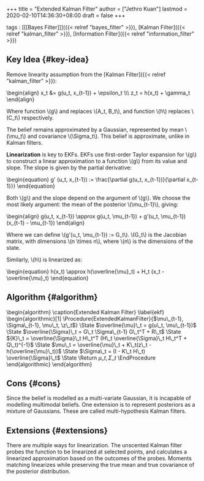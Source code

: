 +++
title = "Extended Kalman Filter"
author = ["Jethro Kuan"]
lastmod = 2020-02-10T14:36:30+08:00
draft = false
+++

tags
: [[[Bayes Filter]​]​]({{< relref "bayes_filter" >}}), [Kalman Filter]({{< relref "kalman_filter" >}}), [Information Filter]({{< relref "information_filter" >}})


## Key Idea {#key-idea}

Remove linearity assumption from the [Kalman Filter]({{< relref "kalman_filter" >}}):

\begin{align}
  x\_t &= g(u\_t, x\_{t-1}) + \epsilon\_t \\\\\\
  z\_t = h(x\_t) + \gamma\_t
\end{align}

Where function \\(g\\) and replaces \\(A\_t, B\_t\\), and function \\(h\\) replaces
\\(C\_t\\) respectively.

The belief remains approximated by a Gaussian, represented by mean
\\(\mu\_t\\) and covariance \\(\Sigma\_t\\). This belief is approximate, unlike
in Kalman filters.

**Linearization** is key to EKFs. EKFs use first-order Taylor expansion
for \\(g\\) to construct a linear approximation to a function \\(g\\) from its
value and slope. The slope is given by the partial derivative:

\begin{equation}
  g' (u\_t, x\_{t-1}) := \frac{\partial g(u\_t, x\_{t-1})}{\partial x\_{t-1}}}
\end{equation}

Both \\(g\\) and the slope depend on the argument of \\(g\\). We choose the
most likely argument: the mean of the posterior \\(\mu\_{t-1}\\), giving:

\begin{align}
  g(u\_t, x\_{t-1}) \approx g(u\_t, \mu\_{t-1}) + g'(u\_t, \mu\_{t-1})
  (x\_{t-1} - \mu\_{t-1})
\end{align}

Where we can define \\(g'(u\_t, \mu\_{t-1}) := G\_t\\). \\(G\_t\\) is the Jacobian
matrix, with dimensions \\(n \times n\\), where \\(n\\) is the dimensions of
the state.

Similarly, \\(h\\) is linearized as:

\begin{equation}
  h(x\_t) \approx h(\overline{\mu}\_t) + H\_t (x\_t - \overline{\mu}\_t)
\end{equation}


## Algorithm {#algorithm}

\begin{algorithm}
  \caption{Extended Kalman Filter}
  \label{ekf}
  \begin{algorithmic}[1]
    \Procedure{ExtendedKalmanFilter}{$\mu\_{t-1}, \Sigma\_{t-1}, \mu\_t, \z\_t$}
    \State $\overline{\mu}\_t = g(u\_t, \mu\_{t-1})$
    \State $\overline{\Sigma}\_t = G\_t \Sigma\_{t-1} G\_t^T + R\_t$
    \State ${K}\_t = \overline{\Sigma}\_t H\_t^T (H\_t \overline{\Sigma}\_t H\_t^T + Q\_t)^{-1}$
    \State $\mu\_t = \overline{\mu}\_t + K\_t(z\_t - h(\overline{\mu}\_t))$
    \State $\Sigma\_t = (I - K\_t H\_t) \overline{\Sigma}\_t$
    \State \Return $\mu\_t, \Sigma\_t$
    \EndProcedure
  \end{algorithmic}
\end{algorithm}


## Cons {#cons}

Since the belief is modelled as a multi-variate Gaussian, it is
incapable of modelling multimodal beliefs. One extension is to
represent posteriors as a mixture of Gaussians. These are called
multi-hypothesis Kalman filters.


## Extensions {#extensions}

There are multiple ways for linearization. The unscented Kalman filter
probes the function to be linearized at selected points, and
calculates a linearized approximation based on the outcomes of the
probes. Moments matching linearizes while preserving the true mean and
true covariance of the posterior distribution.
